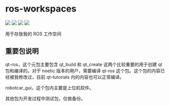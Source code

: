 # ros-workspaces

![](https://img.shields.io/badge/ROS-workspaces-yellow) ![](https://img.shields.io/badge/C%2B%2B-11-brightgreen) ![](https://img.shields.io/badge/Python-3-blue) ![](https://img.shields.io/badge/Qt-5-green)

用于存放我的 ROS 工作空间



## 重要包说明

qt-ros，这个元包主要包含 qt_build 和 qt_create 这两个比较重要的用于创建 qt 包和编译的。对于 noetic 版本的用户，需要编译 qt-ros 这个包。这个包的内容已经被我修改过，目前 qt-tutorials 内的内容也可以正常编译。

robotcar_gui，这个包内主要是上位机软件。



其他包为开发过程中测试包，仅做备份。